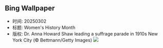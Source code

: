 ## Bing Wallpaper
- 时间: 20250302
- 标题: Women's History Month
- 版权: Dr. Anna Howard Shaw leading a suffrage parade in 1910s New York City (© Bettmann/Getty Images)
![](https://cn.bing.com/th?id=OHR.SuffragetteCity_EN-US2883743791_UHD.jpg&rf=LaDigue_UHD.jpg&pid=hp&w=3840&h=2160&rs=1&c=4)
